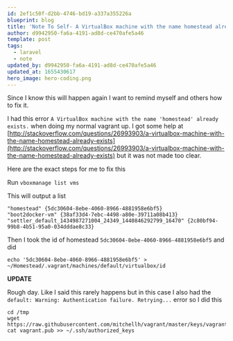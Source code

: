 ```yaml
---
id: 2ef1c50f-d2bb-4746-bd19-a337a355226a
blueprint: blog
title: 'Note To Self- A VirtualBox machine with the name homestead already exists.'
author: d9942950-fa6a-4191-ad8d-ce470afe5a46
template: post
tags:
  - laravel
  - note
updated_by: d9942950-fa6a-4191-ad8d-ce470afe5a46
updated_at: 1655430617
hero_image: hero-coding.png
---
```

Since I know this will happen again I want to remind myself and others how to fix it.

I had this error `A VirtualBox machine with the name 'homestead' already exists.` when doing my normal vagrant up. I got some help at [http://stackoverflow.com/questions/26993903/a-virtualbox-machine-with-the-name-homestead-already-exists](http://stackoverflow.com/questions/26993903/a-virtualbox-machine-with-the-name-homestead-already-exists) but it was not made too clear.


Here are the exact steps for me to fix this

Run `vboxmanage list vms`

This will output a list

~~~
"homestead" {5dc30604-8ebe-4060-8966-4881958e6bf5}
"boot2docker-vm" {38af33d4-7ebc-4498-a80e-39711a08b413}
"settler_default_1434987271004_24349_1440846292799_16470" {2c80bf94-99b8-4b51-95a0-034dddae8c33}
~~~

Then I took the id of homestead `5dc30604-8ebe-4060-8966-4881958e6bf5` and did

~~~
echo '5dc30604-8ebe-4060-8966-4881958e6bf5' > ~/Homestead/.vagrant/machines/default/virtualbox/id
~~~


**UPDATE**

Rough day. Like I said this rarely happens but in this case I also had the `default: Warning: Authentication failure. Retrying...` error so I did this

~~~
cd /tmp
wget https://raw.githubusercontent.com/mitchellh/vagrant/master/keys/vagrant.pub
cat vagrant.pub >> ~/.ssh/authorized_keys
~~~
